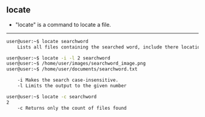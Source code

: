 ## locate
- "locate" is a command to locate a file.
---
```bash
user@user:~$ locate searchword
    Lists all files containing the searched word, include there location.
```
```bash
user@user:~$ locate -i -l 2 searchword
user@user:~$ /home/user/images/searchword_image.png
user@user:~$ /home/user/documents/searchword.txt

    -i Makes the search case-insensitive.
    -l Limits the output to the given number
```

```bash
user@user:~$ locate -c searchword
2
    -c Returns only the count of files found
```
